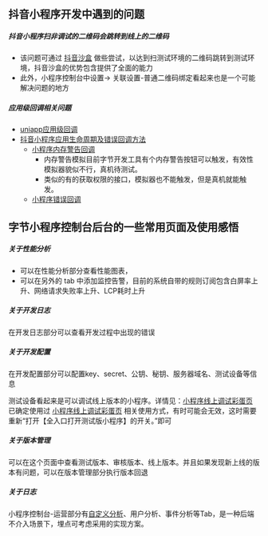 ## 抖音小程序开发中遇到的问题

##### 抖音小程序扫非调试的二维码会跳转到线上的二维码

- 该问题可通过 [抖音沙盒](https://developer.open-douyin.com/docs/resource/zh-CN/developer/tools/sandbox/) 做些尝试，以达到扫测试环境的二维码跳转到测试环境，抖音沙盒的优势包含提供了全面的能力
- 此外，小程序控制台中设置-> 关联设置-普通二维码绑定看起来也是一个可能解决问题的地方

##### 应用级回调相关问题

- [uniapp应用级回调](https://uniapp.dcloud.net.cn/api/application.html#onerror)
- [抖音小程序应用生命周期及错误回调方法](https://developer.open-douyin.com/docs/resource/zh-CN/mini-app/develop/framework/logic-layer/start-app/)
  - [小程序内存警告回调](https://developer.open-douyin.com/docs/resource/zh-CN/mini-app/develop/api/device/performance/tt-on-memory-warning/)
    - 内存警告模拟目前字节开发工具有个内存警告按钮可以触发，有效性模拟器貌似不行，真机待测试。
    - 类似的有的获取权限的接口，模拟器也不能触发，但是真机就能触发。
  - [小程序错误回调](https://developer.open-douyin.com/docs/resource/zh-CN/mini-app/develop/api/foundation/event/tt-on-error/)


## 字节小程序控制台后台的一些常用页面及使用感悟

##### 关于性能分析

- 可以在性能分析部分查看性能图表，
- 可以在另外的 tab 中添加监控告警，目前的系统自带的规则订阅包含白屏率上升、网络请求失败率上升、LCP耗时上升

##### 关于开发日志

在开发日志部分可以查看开发过程中出现的错误

##### 关于开发配置

在开发配置部分可以配置key、secret、公钥、秘钥、服务器域名、测试设备等信息

测试设备看起来是可以调试线上版本的小程序。详情见：[小程序线上调试彩蛋页](https://developer.open-douyin.com/docs/resource/zh-CN/mini-app/develop/developer-instrument/development-assistance/bonus-scene/)
已确定使用过 [小程序线上调试彩蛋页](https://developer.open-douyin.com/docs/resource/zh-CN/mini-app/develop/developer-instrument/development-assistance/bonus-scene/) 相关使用方式，有时可能会无效，这时需要重新“打开【全入口打开测试版小程序】的开关。”即可

##### 关于版本管理

可以在这个页面中查看测试版本、审核版本、线上版本。并且如果发现新上线的版本有问题，可以在版本管理部分执行版本回退

##### 关于日志
小程序控制台-运营部分有[自定义分析](https://developer.open-douyin.com/docs/resource/zh-CN/mini-app/data/advanced-analysis/events/)、用户分析、事件分析等Tab，是一种后端不介入场景下，埋点可考虑采用的实现方案。

